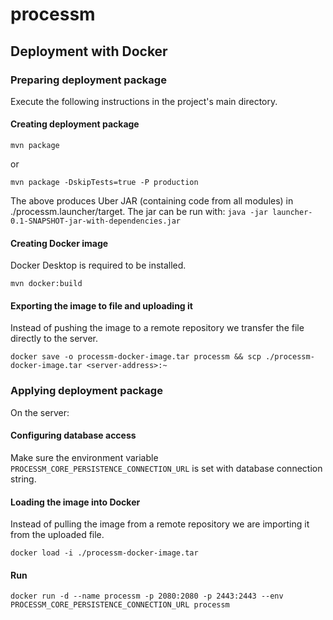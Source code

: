 # processm

## Deployment with Docker

### Preparing deployment package

Execute the following instructions in the project's main directory.

#### Creating deployment package

```shell
mvn package
```
or
```shell
mvn package -DskipTests=true -P production
```

The above produces Uber JAR (containing code from all modules) in ./processm.launcher/target. The jar can be run with: `java -jar launcher-0.1-SNAPSHOT-jar-with-dependencies.jar`

#### Creating Docker image

Docker Desktop is required to be installed.

```shell
mvn docker:build
```

#### Exporting the image to file and uploading it

Instead of pushing the image to a remote repository we transfer the file directly to the server.

```shell
docker save -o processm-docker-image.tar processm && scp ./processm-docker-image.tar <server-address>:~
```

### Applying deployment package

On the server:

#### Configuring database access

Make sure the environment variable `PROCESSM_CORE_PERSISTENCE_CONNECTION_URL` is set with database connection string.

#### Loading the image into Docker

Instead of pulling the image from a remote repository we are importing it from the uploaded file.

```shell
docker load -i ./processm-docker-image.tar
```

#### Run 

```shell
docker run -d --name processm -p 2080:2080 -p 2443:2443 --env PROCESSM_CORE_PERSISTENCE_CONNECTION_URL processm
```

